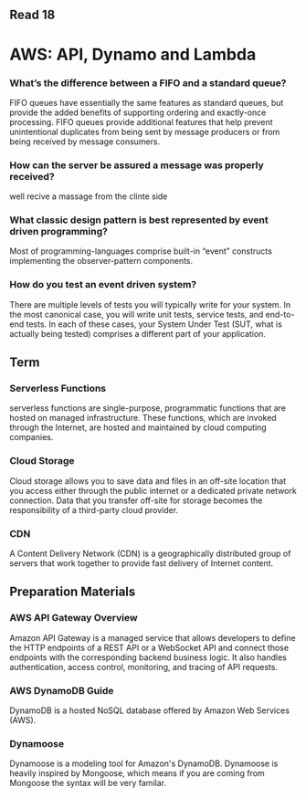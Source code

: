 ## Read 18

# AWS: API, Dynamo and Lambda


### What’s the difference between a FIFO and a standard queue?
FIFO queues have essentially the same features as standard queues, but provide the added benefits of supporting ordering and 
exactly-once processing. FIFO queues provide additional features that help prevent unintentional duplicates from being sent by message 
producers or from being received by message consumers.

### How can the server be assured a message was properly received?
well recive a massage from the clinte side

### What classic design pattern is best represented by event driven programming?
Most of programming-languages comprise built-in “event” constructs implementing the observer-pattern components.

### How do you test an event driven system?
There are multiple levels of tests you will typically write for your system. In the most canonical case, you will write unit tests, service 
tests, and end-to-end tests. In each of these cases, your System Under Test (SUT, what is actually being tested) comprises a 
different part of your application.

## Term

### Serverless Functions
serverless functions are single-purpose, programmatic functions that are hosted on managed infrastructure. These functions, which are invoked 
through the Internet, are hosted and maintained by cloud computing companies.

### Cloud Storage

Cloud storage allows you to save data and files in an off-site location that you access either through the public internet or a dedicated 
private network connection. Data that you transfer off-site for storage becomes the responsibility of a third-party cloud provider.


### CDN
A Content Delivery Network (CDN) is a geographically distributed group of servers that work together to provide fast 
delivery of Internet content. 

## Preparation Materials

### AWS API Gateway Overview
Amazon API Gateway is a managed service that allows developers to define the HTTP endpoints of a REST API or a WebSocket API 
and connect those endpoints with the corresponding backend business logic. It also handles authentication, access control, monitoring, 
and tracing of API requests.

### AWS DynamoDB Guide
DynamoDB is a hosted NoSQL database offered by Amazon Web Services (AWS).

### Dynamoose
Dynamoose is a modeling tool for Amazon's DynamoDB. Dynamoose is heavily inspired by Mongoose, which means if you are coming from 
Mongoose the syntax will be very familar.

